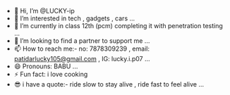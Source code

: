- 👋 Hi, I’m @LUCKY-ip
- 👀 I’m interested in tech , gadgets , cars ...
- 🌱 I’m currently in class 12th (pcm) completing it with penetration testing ...
- 💞️ I’m looking to find a partner to support me ...
- 📫 How to reach me:- no: 7878309239 , email: patidarlucky105@gmail.com , IG: lucky.i.p07 ...
- 😄 Pronouns: BABU ...
- ⚡ Fun fact: i love cooking 
- 😎 i have a quote:- ride slow to stay alive , ride fast to feel alive ...

<!---
LUCKY-ip/LUCKY-ip is a ✨ special ✨ repository because its `README.md` (this file) appears on your GitHub profile.
You can click the Preview link to take a look at your changes.
--->
